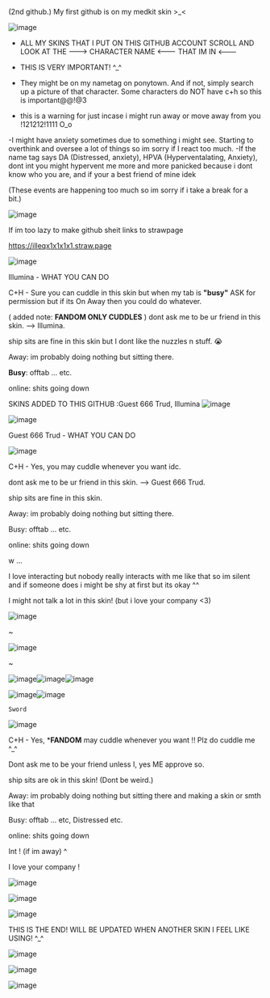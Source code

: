  (2nd github.) My first github is on my medkit skin >_<


![image](https://github.com/user-attachments/assets/41d0c9c7-9986-4d0b-9263-343800595600)

- ALL MY SKINS THAT I PUT ON THIS GITHUB ACCOUNT SCROLL AND LOOK AT THE ---> CHARACTER NAME <---  THAT IM IN <---
- THIS IS VERY IMPORTANT! ^_^

- They might be on my nametag on ponytown. And if not, simply search up a picture of that character. Some characters do NOT have c+h so this is important@@!@3
- this is a warning for just incase i might run away or move away from you !121212!1111 O_o


-I might have anxiety sometimes due to something i might see. Starting to overthink and oversee a lot of things so im sorry if I react too much. 
-If the name tag says DA (Distressed, anxiety), HPVA (Hyperventalating, Anxiety), dont int you might hypervent me more and more panicked because i dont know who you are, and if your a best friend of mine idek 

(These events are happening too much so im sorry if i take a break for a bit.) 

![image](https://github.com/user-attachments/assets/0c65575a-4d43-490a-abdb-75bf9208ab71)


If im too lazy to make github sheit
links to strawpage



https://illeqx1x1x1x1.straw.page



![image](https://github.com/user-attachments/assets/8a496160-0db9-430e-85b0-594d79a8e562)

Illumina - WHAT YOU CAN DO

C+H - Sure you can cuddle in this skin but when my tab is **"busy"** ASK for permission but if its On Away then you could do whatever.

 ( added note: **FANDOM ONLY CUDDLES** )
dont ask me to be ur friend in this skin. --> Illumina. 

ship sits are fine in this skin but I dont like the nuzzles n stuff. 😭

Away: im probably doing nothing but sitting there. 

**Busy**: offtab ... etc. 

online: shits going down

SKINS ADDED TO THIS GITHUB :Guest 666 Trud, Illumina
![image](https://github.com/user-attachments/assets/6c1686b6-dcc3-4dda-a61b-e471893a7d8e)


![image](https://github.com/user-attachments/assets/ad4c4391-0b2a-469f-a9d5-86d80b0b0498)


Guest 666 Trud - WHAT YOU CAN DO 

![image](https://github.com/user-attachments/assets/c4b02c67-a26f-42a6-99bb-961119dba02a)


C+H - Yes, you may cuddle whenever you want idc. 

dont ask me to be ur friend in this skin. --> Guest 666 Trud. 

ship sits are fine in this skin.

Away: im probably doing nothing but sitting there. 

Busy: offtab ... etc. 

online: shits going down

w ... 

I love interacting but nobody really interacts with me like that so im silent and if someone does i might be shy at first but its okay ^^

I might not talk a lot in this skin! (but i love your company <3)

![image](https://github.com/user-attachments/assets/8bdb400b-b389-4049-b169-18516e07af51)
          


~


![image](https://github.com/user-attachments/assets/95214192-14aa-46cc-87e1-a077aceb3a16)


~

![image](https://github.com/user-attachments/assets/ae8e3cf0-81b7-41c5-a464-ac7c1021b896)![image](https://github.com/user-attachments/assets/6650eeec-5aa5-4f64-adea-15aee448d076)![image](https://github.com/user-attachments/assets/62400ad7-d409-4a55-9c93-34edc7520b9e)



![image](https://github.com/user-attachments/assets/bd766231-88f9-4283-a004-4bebc4f4af5f)![image](https://github.com/user-attachments/assets/2f93908a-b86b-4f99-9698-5782b5be2a72)



    Sword 

![image](https://github.com/user-attachments/assets/c89525cd-ddeb-4214-8bd2-e7da3399c04b)


C+H - Yes, ***FANDOM** may cuddle whenever you want !! Plz do cuddle me ^_^

Dont ask me to be your friend unless I, yes ME approve so. 

ship sits are ok in this skin! (Dont be weird.)

Away: im probably doing nothing but sitting there and making a skin or smth like that

Busy: offtab ... etc, Distressed etc. 

online: shits going down

Int ! (if im away)  ^

I love your company !

![image](https://github.com/user-attachments/assets/5195da51-c29b-49d9-9c4e-37a452d09d4f)


   ![image](https://github.com/user-attachments/assets/af924aaf-3500-4be1-986e-6ad961870856)


![image](https://github.com/user-attachments/assets/f8365fed-8d0c-4a01-92ce-df10c4d66fe7)



THIS IS THE END! WILL BE UPDATED WHEN ANOTHER SKIN I FEEL LIKE USING! ^_^


![image](https://github.com/user-attachments/assets/bd28c4fa-8339-406f-bfcf-33e31243661e)

![image](https://github.com/user-attachments/assets/3cfb82fe-b91c-4561-943e-8e347bfb597e)

![image](https://github.com/user-attachments/assets/c4b02c67-a26f-42a6-99bb-961119dba02a)
